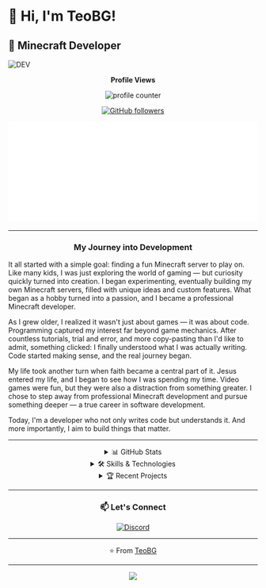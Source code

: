 # 👋 Hi, I'm TeoBG!

## 💼 Minecraft Developer

![DEV](https://img.shields.io/badge/Dev-Bojidar%20Georgiev%20-%20%2347b3ff)


<div align="center">
  
**Profile Views**

<img src="https://profile-counter.glitch.me/Teicheto/count.svg" alt="profile counter">

[![GitHub followers](https://img.shields.io/github/followers/Teicheto?label=Follow&style=social)](https://github.com/Teicheto)

![](music.svg)

---

### My Journey into Development

</div>

It all started with a simple goal: finding a fun Minecraft server to play on. Like many kids, I was just exploring the world of gaming — but curiosity quickly turned into creation. I began experimenting, eventually building my own Minecraft servers, filled with unique ideas and custom features. What began as a hobby turned into a passion, and I became a professional Minecraft developer.

As I grew older, I realized it wasn't just about games — it was about code. Programming captured my interest far beyond game mechanics. After countless tutorials, trial and error, and more copy-pasting than I'd like to admit, something clicked: I finally understood what I was actually writing. Code started making sense, and the real journey began.

My life took another turn when faith became a central part of it. Jesus entered my life, and I began to see how I was spending my time. Video games were fun, but they were also a distraction from something greater. I chose to step away from professional Minecraft development and pursue something deeper — a true career in software development.

Today, I'm a developer who not only writes code but understands it. And more importantly, I aim to build things that matter.

<div align="center">

---

<details>
<summary>📊 GitHub Stats</summary>
<br>

![Teicheto's GitHub stats](https://github-readme-stats.vercel.app/api?username=BGeorgiev120&show_icons=true&theme=tokyonight)

![Top Languages](https://github-readme-stats.vercel.app/api/top-langs/?username=BGeorgiev120&layout=compact&theme=tokyonight)

![GitHub Streak](https://github-readme-streak-stats.herokuapp.com/?user=BGeorgiev120&theme=tokyonight)

</details>

<details>
<summary>🛠️ Skills & Technologies</summary>
<br>

#### Languages
![JavaScript](https://img.shields.io/badge/-JavaScript-F7DF1E?style=flat-square&logo=javascript&logoColor=black)
![Python](https://img.shields.io/badge/-Python-3776AB?style=flat-square&logo=python&logoColor=white)
![HTML5](https://img.shields.io/badge/-HTML5-E34F26?style=flat-square&logo=html5&logoColor=white)
![CSS3](https://img.shields.io/badge/-CSS3-1572B6?style=flat-square&logo=css3&logoColor=white)

#### Frameworks & Libraries
![Node.js](https://img.shields.io/badge/-Node.js-339933?style=flat-square&logo=node.js&logoColor=white)

#### Tools & Platforms
![Git](https://img.shields.io/badge/-Git-F05032?style=flat-square&logo=git&logoColor=white)
![GitHub](https://img.shields.io/badge/-GitHub-181717?style=flat-square&logo=github&logoColor=white)
![VS Code](https://img.shields.io/badge/-VS%20Code-007ACC?style=flat-square&logo=visual-studio-code&logoColor=white)

</details>

<details>
<summary>🏆 Recent Projects</summary>
<br>

[![Project Card](https://github-readme-stats.vercel.app/api/pin/?username=BGeorgiev120&repo=Rock-Paper-Scissors-Python-GUI&theme=tokyonight)](https://github.com/BGeorgiev120/Rock-Paper-Scissors-Python-GUI)

</details>

---

### 📫 Let's Connect

[![Discord](https://img.shields.io/badge/-Discord-5865F2?style=flat-square&logo=discord&logoColor=white)](https://discord.com/users/lmao12lol)

---

⭐️ From [TeoBG](https://github.com/Teicheto)

---
![](https://i.ibb.co/N2HRH2zq/lofi.gif)

</div>
